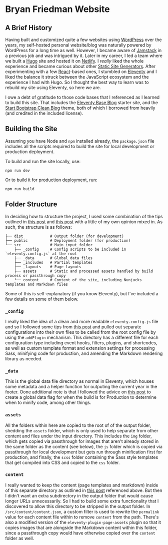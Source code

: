 # Bryan Friedman Website

## A Brief History

Having built and customized quite a few websites using [WordPress](https://wordpress.org) over the years, my self-hosted personal website/blog was naturally powered by WordPress for a long time as well. However, I became aware of [Jamstack](https://jamstack.org) in a previous job and was intrigued by it. Later in my career, I led a team where we built a [Hugo](https://gohugo.io) site and hosted it on [Netlify](https://www.netlify.com). I _really_ liked the whole experience and became curious about other [Static Site Generators](https://jamstack.org/generators/). After experimenting with a few [React](https://react.dev)-based ones, I stumbled on [Eleventy](https://www.11ty.dev) and I liked the balance it struck between the JavaScript ecosystem and the experience I had with Hugo. So I thought the best way to learn was to rebuild my site using Eleventy, so here we are.

 I owe a debt of gratitude to those code bases that I referenced as I learned to build this site. That includes the [Eleventy Base Blog](https://github.com/11ty/eleventy-base-blog) starter site, and the [Start Bootstrap Clean Blog](https://github.com/StartBootstrap/startbootstrap-clean-blog) theme, both of which I borrowed from heavily (and credited in the included license).

## Building the Site

Assuming you have Node and `npm` installed already, the `package.json` file includes all the scripts required to build the site for local development or production deployment.

To build and run the site locally, use:

```
npm run dev
```

Or to build it for production deployment, run:

```
npm run build
```

## Folder Structure

In deciding how to structure the project, I used some combination of the tips outlined in [this post](https://www.njfamirm.ir/en/blog/eleventy-folder-structure-guide/) and [this post](https://www.webstoemp.com/blog/eleventy-projects-structure/) with a little of my own opinion mixed in. As such, the structure is as follows:

```
├── dist            # Output folder (for development)
├── public          # Deployment folder (for production)     
└── src             # Main input folder
    ├── _config     # Config scripts to be included in `eleventy.config.js` at the root
    ├── _data       # Global data files
    ├── _includes   # Partial templates
    ├── _layouts    # Page layouts
    ├── assets      # Static and processed assets handled by build process or passthrough copy
    └── content     # Content of the site, including Nunjucks templates and Markdown files
```

Some of this is self-explanatory (if you know Eleventy), but I've included a few details on some of them below.

### `_config`

I really liked the idea of a clean and more readable `eleventy.config.js` file and so I followed some tips from [this post](https://www.lenesaile.com/en/blog/organizing-the-eleventy-config-file/) and pulled out separate configurations into their own files to be called from the root config file by using the `addPlugin` mechanism. This directory has a different file for each configuration type including event hooks, filters, plugins, and shortcodes, as well as custom template format and extension settings for processing Sass, minifying code for production, and amending the Markdown rendering library as needed.

### `_data`

This is the global data file directory as normal in Eleventy, which houses some metadata and a helper function for outputing the current year in the footer. Oone additional note  is that I followed the advice on [this post](https://www.roboleary.net/webdev/2024/01/24/eleventy-production-flag.html) to create a global data flag for when the build is for Production to determine when to minify code, among other things.

### `assets`

All the folders within here are copied to the root of of the output folder, shedding the `assets` folder, which is only used to help separate from other content and files under the input directory. This includes the `img` folder, which gets copied via passthrough for images that aren't already stored in the same folder as the content (see below), the `js` folder which is copied via passthrough for local development but gets run through minification first for production, and finally, the `scss` folder containing the Sass style templates that get compiled into CSS and copied to the `css` folder. 

### `content`

I really wanted to keep the content (page templates and markdown) inside of this separate directory as outlined in [this post](https://www.webstoemp.com/blog/eleventy-projects-structure/) referenced above. But then I didn't want an extra subdirectory in the output folder that would cause longer URLs unnecessarily. So I had to build some extra functionality that I discovered to allow this directory to be stripped in the output folder. In `/src/content/content.json`, a custom filter is used to rewrite the `permalink` value for each content file within to remove `content` from the path. There's also a modified version of the `eleventy-plugin-page-assets` plugin so that it copies images that are alongside the Markdown content within this folder, since a passthrough copy would have otherwise copied over the `content` folder as well.